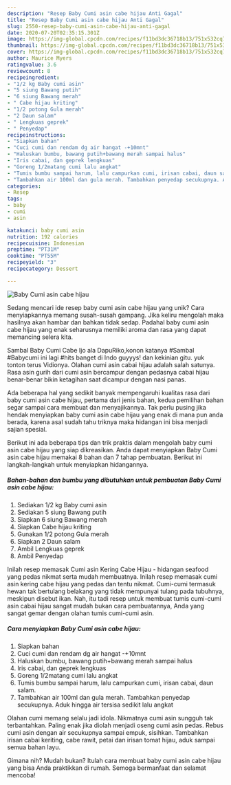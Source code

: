 ```yaml
---
description: "Resep Baby Cumi asin cabe hijau Anti Gagal"
title: "Resep Baby Cumi asin cabe hijau Anti Gagal"
slug: 2550-resep-baby-cumi-asin-cabe-hijau-anti-gagal
date: 2020-07-20T02:35:15.301Z
image: https://img-global.cpcdn.com/recipes/f11bd3dc36718b13/751x532cq70/baby-cumi-asin-cabe-hijau-foto-resep-utama.jpg
thumbnail: https://img-global.cpcdn.com/recipes/f11bd3dc36718b13/751x532cq70/baby-cumi-asin-cabe-hijau-foto-resep-utama.jpg
cover: https://img-global.cpcdn.com/recipes/f11bd3dc36718b13/751x532cq70/baby-cumi-asin-cabe-hijau-foto-resep-utama.jpg
author: Maurice Myers
ratingvalue: 3.6
reviewcount: 8
recipeingredient:
- "1/2 kg Baby cumi asin"
- "5 siung Bawang putih"
- "6 siung Bawang merah"
- " Cabe hijau kriting"
- "1/2 potong Gula merah"
- "2 Daun salam"
- " Lengkuas geprek"
- " Penyedap"
recipeinstructions:
- "Siapkan bahan"
- "Cuci cumi dan rendam dg air hangat -+10mnt"
- "Haluskan bumbu, bawang putih+bawang merah sampai halus"
- "Iris cabai, dan geprek lengkuas"
- "Goreng 1/2matang cumi lalu angkat"
- "Tumis bumbu sampai harum, lalu campurkan cumi, irisan cabai, daun salam."
- "Tambahkan air 100ml dan gula merah. Tambahkan penyedap secukupnya. Aduk hingga air tersisa sedikit lalu angkat"
categories:
- Resep
tags:
- baby
- cumi
- asin

katakunci: baby cumi asin 
nutrition: 192 calories
recipecuisine: Indonesian
preptime: "PT31M"
cooktime: "PT55M"
recipeyield: "3"
recipecategory: Dessert

---
```



![Baby Cumi asin cabe hijau](https://img-global.cpcdn.com/recipes/f11bd3dc36718b13/751x532cq70/baby-cumi-asin-cabe-hijau-foto-resep-utama.jpg)

Sedang mencari ide resep baby cumi asin cabe hijau yang unik? Cara menyiapkannya memang susah-susah gampang. Jika keliru mengolah maka hasilnya akan hambar dan bahkan tidak sedap. Padahal baby cumi asin cabe hijau yang enak seharusnya memiliki aroma dan rasa yang dapat memancing selera kita.

Sambal Baby Cumi Cabe Ijo ala DapuRiko,konon katanya #Sambal #Babycumi ini lagi #hits banget di Indo guyyys! dan kekinian gitu. yuk tonton terus Vidionya. Olahan cumi asin cabai hijau adalah salah satunya. Rasa asin gurih dari cumi asin bercampur dengan pedasnya cabai hijau benar-benar bikin ketagihan saat dicampur dengan nasi panas.

Ada beberapa hal yang sedikit banyak mempengaruhi kualitas rasa dari baby cumi asin cabe hijau, pertama dari jenis bahan, kedua pemilihan bahan segar sampai cara membuat dan menyajikannya. Tak perlu pusing jika hendak menyiapkan baby cumi asin cabe hijau yang enak di mana pun anda berada, karena asal sudah tahu triknya maka hidangan ini bisa menjadi sajian spesial.


Berikut ini ada beberapa tips dan trik praktis dalam mengolah baby cumi asin cabe hijau yang siap dikreasikan. Anda dapat menyiapkan Baby Cumi asin cabe hijau memakai 8 bahan dan 7 tahap pembuatan. Berikut ini langkah-langkah untuk menyiapkan hidangannya.

<!--inarticleads1-->

##### Bahan-bahan dan bumbu yang dibutuhkan untuk pembuatan Baby Cumi asin cabe hijau:

1. Sediakan 1/2 kg Baby cumi asin
1. Sediakan 5 siung Bawang putih
1. Siapkan 6 siung Bawang merah
1. Siapkan  Cabe hijau kriting
1. Gunakan 1/2 potong Gula merah
1. Siapkan 2 Daun salam
1. Ambil  Lengkuas geprek
1. Ambil  Penyedap


Inilah resep memasak Cumi asin Kering Cabe Hijau - hidangan seafood yang pedas nikmat serta mudah membuatnya. Inilah resep memasak cumi asin kering cabe hijau yang pedas dan tentu nikmat. Cumi-cumi termasuk hewan tak bertulang belakang yang tidak mempunyai tulang pada tubuhnya, meskipun disebut ikan. Nah, itu tadi resep untuk membuat tumis cumi-cumi asin cabai hijau sangat mudah bukan cara pembuatannya, Anda yang sangat gemar dengan olahan tumis cumi-cumi asin. 

<!--inarticleads2-->

##### Cara menyiapkan Baby Cumi asin cabe hijau:

1. Siapkan bahan
1. Cuci cumi dan rendam dg air hangat -+10mnt
1. Haluskan bumbu, bawang putih+bawang merah sampai halus
1. Iris cabai, dan geprek lengkuas
1. Goreng 1/2matang cumi lalu angkat
1. Tumis bumbu sampai harum, lalu campurkan cumi, irisan cabai, daun salam.
1. Tambahkan air 100ml dan gula merah. Tambahkan penyedap secukupnya. Aduk hingga air tersisa sedikit lalu angkat


Olahan cumi memang selalu jadi idola. Nikmatnya cumi asin sungguh tak terbantahkan. Paling enak jika diolah menjadi oseng cumi asin pedas. Rebus cumi asin dengan air secukupnya sampai empuk, sisihkan. Tambahkan irisan cabai keriting, cabe rawit, petai dan irisan tomat hijau, aduk sampai semua bahan layu. 

Gimana nih? Mudah bukan? Itulah cara membuat baby cumi asin cabe hijau yang bisa Anda praktikkan di rumah. Semoga bermanfaat dan selamat mencoba!
